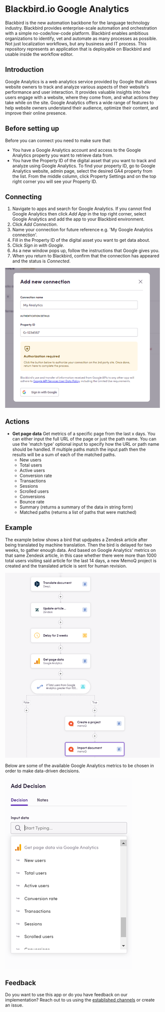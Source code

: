 # Blackbird.io Google Analytics

Blackbird is the new automation backbone for the language technology industry. Blackbird provides enterprise-scale automation and orchestration with a simple no-code/low-code platform. Blackbird enables ambitious organizations to identify, vet and automate as many processes as possible. Not just localization workflows, but any business and IT process. This repository represents an application that is deployable on Blackbird and usable inside the workflow editor.

## Introduction

<!-- begin docs -->

Google Analytics is a web analytics service provided by Google that allows website owners to track and analyze various aspects of their website's performance and user interaction. It provides valuable insights into how users engage with a website, where they come from, and what actions they take while on the site. Google Analytics offers a wide range of features to help website owners understand their audience, optimize their content, and improve their online presence.

## Before setting up

Before you can connect you need to make sure that:

- You have a Google Analytics account and access to the Google Analytics property you want to retrieve data from.
- You have the Property ID of the digital asset that you want to track and analyze using Google Analytics. To find your property ID, go to Google Analytics website, admin page, select the desired GA4 property from the list. From the middle column, click Property Settings and on the top right corner you will see your Property ID.

## Connecting

1. Navigate to apps and search for Google Analytics. If you cannot find Google Analytics then click _Add App_ in the top right corner, select Google Analytics and add the app to your Blackbird environment.
2. Click _Add Connection_.
3. Name your connection for future reference e.g. 'My Google Analytics connection'.
4. Fill in the Property ID of the digital asset you want to get data about.
5. Click _Sign in with Google_.
6. As a new window pops up, follow the instructions that Google gives you.
7. When you return to Blackbird, confirm that the connection has appeared and the status is _Connected_.

![GoogleAnalyticsConnection](image/README/GoogleAnalyticsConnection.png)

## Actions

- **Get page data** Get metrics of a specific page from the last x days. You can either input the full URL of the page or just the path name. You can use the 'match type' optional input to specify how the URL or path name should be handled. If multiple paths match the input path then the results will be a sum of each of the matched paths.
	- New users
	- Total users
	- Active users
	- Conversion rate
	- Transactions
	- Sessions
	- Scrolled users
	- Conversions
	- Bounce rate
	- Summary (returns a summary of the data in string form)
	- Matched paths (returns a list of paths that were matched)


## Example

The example below shows a bird that updpates a Zendesk article after being translated by machine translation. Then the bird is delayed for two weeks, to gather enough data. And based on Google Analytics' metrics on that same Zendesk article, in this case whether there were more than 1000 total users visiting said article for the last 14 days, a new MemoQ project is created and the translated article is sent for human revision. 

![AnalyticsExample](image/README/AnalyticsExample.png)

Below are some of the available Google Analytics metrics to be chosen in order to make data-driven decisions.

![DataPointsAnalytics](image/README/DataPointsAnalytics.png)

## Feedback

Do you want to use this app or do you have feedback on our implementation? Reach out to us using the [established channels](https://www.blackbird.io/) or create an issue.

<!-- end docs -->
